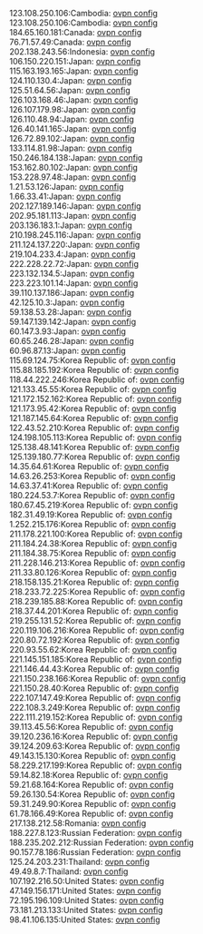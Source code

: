 123.108.250.106:Cambodia: [ovpn config](vpn/123_108_250_106.ovpn)  
123.108.250.106:Cambodia: [ovpn config](vpn/123_108_250_106.ovpn)  
184.65.160.181:Canada: [ovpn config](vpn/184_65_160_181.ovpn)  
76.71.57.49:Canada: [ovpn config](vpn/76_71_57_49.ovpn)  
202.138.243.56:Indonesia: [ovpn config](vpn/202_138_243_56.ovpn)  
106.150.220.151:Japan: [ovpn config](vpn/106_150_220_151.ovpn)  
115.163.193.165:Japan: [ovpn config](vpn/115_163_193_165.ovpn)  
124.110.130.4:Japan: [ovpn config](vpn/124_110_130_4.ovpn)  
125.51.64.56:Japan: [ovpn config](vpn/125_51_64_56.ovpn)  
126.103.168.46:Japan: [ovpn config](vpn/126_103_168_46.ovpn)  
126.107.179.98:Japan: [ovpn config](vpn/126_107_179_98.ovpn)  
126.110.48.94:Japan: [ovpn config](vpn/126_110_48_94.ovpn)  
126.40.141.165:Japan: [ovpn config](vpn/126_40_141_165.ovpn)  
126.72.89.102:Japan: [ovpn config](vpn/126_72_89_102.ovpn)  
133.114.81.98:Japan: [ovpn config](vpn/133_114_81_98.ovpn)  
150.246.184.138:Japan: [ovpn config](vpn/150_246_184_138.ovpn)  
153.162.80.102:Japan: [ovpn config](vpn/153_162_80_102.ovpn)  
153.228.97.48:Japan: [ovpn config](vpn/153_228_97_48.ovpn)  
1.21.53.126:Japan: [ovpn config](vpn/1_21_53_126.ovpn)  
1.66.33.41:Japan: [ovpn config](vpn/1_66_33_41.ovpn)  
202.127.189.146:Japan: [ovpn config](vpn/202_127_189_146.ovpn)  
202.95.181.113:Japan: [ovpn config](vpn/202_95_181_113.ovpn)  
203.136.183.1:Japan: [ovpn config](vpn/203_136_183_1.ovpn)  
210.198.245.116:Japan: [ovpn config](vpn/210_198_245_116.ovpn)  
211.124.137.220:Japan: [ovpn config](vpn/211_124_137_220.ovpn)  
219.104.233.4:Japan: [ovpn config](vpn/219_104_233_4.ovpn)  
222.228.22.72:Japan: [ovpn config](vpn/222_228_22_72.ovpn)  
223.132.134.5:Japan: [ovpn config](vpn/223_132_134_5.ovpn)  
223.223.101.14:Japan: [ovpn config](vpn/223_223_101_14.ovpn)  
39.110.137.186:Japan: [ovpn config](vpn/39_110_137_186.ovpn)  
42.125.10.3:Japan: [ovpn config](vpn/42_125_10_3.ovpn)  
59.138.53.28:Japan: [ovpn config](vpn/59_138_53_28.ovpn)  
59.147.139.142:Japan: [ovpn config](vpn/59_147_139_142.ovpn)  
60.147.3.93:Japan: [ovpn config](vpn/60_147_3_93.ovpn)  
60.65.246.28:Japan: [ovpn config](vpn/60_65_246_28.ovpn)  
60.96.87.13:Japan: [ovpn config](vpn/60_96_87_13.ovpn)  
115.69.124.75:Korea Republic of: [ovpn config](vpn/115_69_124_75.ovpn)  
115.88.185.192:Korea Republic of: [ovpn config](vpn/115_88_185_192.ovpn)  
118.44.222.246:Korea Republic of: [ovpn config](vpn/118_44_222_246.ovpn)  
121.133.45.55:Korea Republic of: [ovpn config](vpn/121_133_45_55.ovpn)  
121.172.152.162:Korea Republic of: [ovpn config](vpn/121_172_152_162.ovpn)  
121.173.95.42:Korea Republic of: [ovpn config](vpn/121_173_95_42.ovpn)  
121.187.145.64:Korea Republic of: [ovpn config](vpn/121_187_145_64.ovpn)  
122.43.52.210:Korea Republic of: [ovpn config](vpn/122_43_52_210.ovpn)  
124.198.105.113:Korea Republic of: [ovpn config](vpn/124_198_105_113.ovpn)  
125.138.48.141:Korea Republic of: [ovpn config](vpn/125_138_48_141.ovpn)  
125.139.180.77:Korea Republic of: [ovpn config](vpn/125_139_180_77.ovpn)  
14.35.64.61:Korea Republic of: [ovpn config](vpn/14_35_64_61.ovpn)  
14.63.26.253:Korea Republic of: [ovpn config](vpn/14_63_26_253.ovpn)  
14.63.37.41:Korea Republic of: [ovpn config](vpn/14_63_37_41.ovpn)  
180.224.53.7:Korea Republic of: [ovpn config](vpn/180_224_53_7.ovpn)  
180.67.45.219:Korea Republic of: [ovpn config](vpn/180_67_45_219.ovpn)  
182.31.49.19:Korea Republic of: [ovpn config](vpn/182_31_49_19.ovpn)  
1.252.215.176:Korea Republic of: [ovpn config](vpn/1_252_215_176.ovpn)  
211.178.221.100:Korea Republic of: [ovpn config](vpn/211_178_221_100.ovpn)  
211.184.24.38:Korea Republic of: [ovpn config](vpn/211_184_24_38.ovpn)  
211.184.38.75:Korea Republic of: [ovpn config](vpn/211_184_38_75.ovpn)  
211.228.146.213:Korea Republic of: [ovpn config](vpn/211_228_146_213.ovpn)  
211.33.80.126:Korea Republic of: [ovpn config](vpn/211_33_80_126.ovpn)  
218.158.135.21:Korea Republic of: [ovpn config](vpn/218_158_135_21.ovpn)  
218.233.72.225:Korea Republic of: [ovpn config](vpn/218_233_72_225.ovpn)  
218.239.185.88:Korea Republic of: [ovpn config](vpn/218_239_185_88.ovpn)  
218.37.44.201:Korea Republic of: [ovpn config](vpn/218_37_44_201.ovpn)  
219.255.131.52:Korea Republic of: [ovpn config](vpn/219_255_131_52.ovpn)  
220.119.106.216:Korea Republic of: [ovpn config](vpn/220_119_106_216.ovpn)  
220.80.72.192:Korea Republic of: [ovpn config](vpn/220_80_72_192.ovpn)  
220.93.55.62:Korea Republic of: [ovpn config](vpn/220_93_55_62.ovpn)  
221.145.151.185:Korea Republic of: [ovpn config](vpn/221_145_151_185.ovpn)  
221.146.44.43:Korea Republic of: [ovpn config](vpn/221_146_44_43.ovpn)  
221.150.238.166:Korea Republic of: [ovpn config](vpn/221_150_238_166.ovpn)  
221.150.28.40:Korea Republic of: [ovpn config](vpn/221_150_28_40.ovpn)  
222.107.147.49:Korea Republic of: [ovpn config](vpn/222_107_147_49.ovpn)  
222.108.3.249:Korea Republic of: [ovpn config](vpn/222_108_3_249.ovpn)  
222.111.219.152:Korea Republic of: [ovpn config](vpn/222_111_219_152.ovpn)  
39.113.45.56:Korea Republic of: [ovpn config](vpn/39_113_45_56.ovpn)  
39.120.236.16:Korea Republic of: [ovpn config](vpn/39_120_236_16.ovpn)  
39.124.209.63:Korea Republic of: [ovpn config](vpn/39_124_209_63.ovpn)  
49.143.15.130:Korea Republic of: [ovpn config](vpn/49_143_15_130.ovpn)  
58.229.217.199:Korea Republic of: [ovpn config](vpn/58_229_217_199.ovpn)  
59.14.82.18:Korea Republic of: [ovpn config](vpn/59_14_82_18.ovpn)  
59.21.68.164:Korea Republic of: [ovpn config](vpn/59_21_68_164.ovpn)  
59.26.130.54:Korea Republic of: [ovpn config](vpn/59_26_130_54.ovpn)  
59.31.249.90:Korea Republic of: [ovpn config](vpn/59_31_249_90.ovpn)  
61.78.166.49:Korea Republic of: [ovpn config](vpn/61_78_166_49.ovpn)  
217.138.212.58:Romania: [ovpn config](vpn/217_138_212_58.ovpn)  
188.227.8.123:Russian Federation: [ovpn config](vpn/188_227_8_123.ovpn)  
188.235.202.212:Russian Federation: [ovpn config](vpn/188_235_202_212.ovpn)  
90.157.78.186:Russian Federation: [ovpn config](vpn/90_157_78_186.ovpn)  
125.24.203.231:Thailand: [ovpn config](vpn/125_24_203_231.ovpn)  
49.49.8.7:Thailand: [ovpn config](vpn/49_49_8_7.ovpn)  
107.192.216.50:United States: [ovpn config](vpn/107_192_216_50.ovpn)  
47.149.156.171:United States: [ovpn config](vpn/47_149_156_171.ovpn)  
72.195.196.109:United States: [ovpn config](vpn/72_195_196_109.ovpn)  
73.181.213.133:United States: [ovpn config](vpn/73_181_213_133.ovpn)  
98.41.106.135:United States: [ovpn config](vpn/98_41_106_135.ovpn)  
